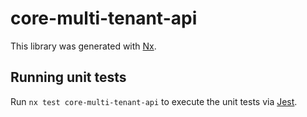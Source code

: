 # core-multi-tenant-api

This library was generated with [Nx](https://nx.dev).

## Running unit tests

Run `nx test core-multi-tenant-api` to execute the unit tests via [Jest](https://jestjs.io).
